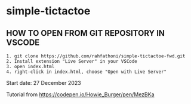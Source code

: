 # simple-tictactoe

<!-- ## WEBSITE URL

        https://my-pokedex-fathoni.web.app/ -->

## HOW TO OPEN FROM GIT REPOSITORY IN VSCODE

    1. git clone https://github.com/rahfathoni/simple-tictactoe-fwd.git
    2. Install extension "Live Server" in your VSCode
    3. open index.html
    4. right-click in index.html, choose "Open with Live Server"

Start date: 27 December 2023


Tutorial from https://codepen.io/Howie_Burger/pen/MezBKa